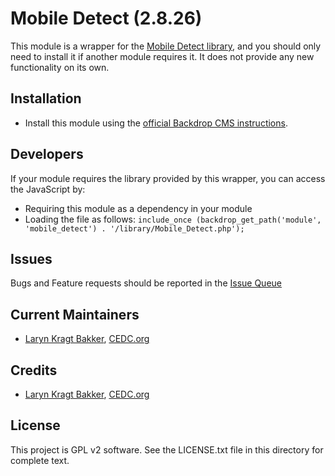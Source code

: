 Mobile Detect (2.8.26)
======================

This module is a wrapper for the [Mobile Detect library](https://github.com/serbanghita/Mobile-Detect), 
and you should only need to install it if another module requires it. It does 
not provide any new functionality on its own.

Installation
------------

- Install this module using the [official Backdrop CMS instructions](https://backdropcms.org/guide/modules).

Developers
------------

If your module requires the library provided by this wrapper, you can access the
JavaScript by:

- Requiring this module as a dependency in your module
- Loading the file as follows: `include_once (backdrop_get_path('module', 'mobile_detect') . '/library/Mobile_Detect.php');`

Issues
------

Bugs and Feature requests should be reported in the [Issue Queue](https://github.com/backdrop-contrib/mobile_detect/issues)

Current Maintainers
-------------------

- [Laryn Kragt Bakker](https://github.com/username/), [CEDC.org](https://CEDC.org) 

Credits
-------

- [Laryn Kragt Bakker](https://github.com/username/), [CEDC.org](https://CEDC.org) 


License
-------

This project is GPL v2 software. See the LICENSE.txt file in this directory for
complete text.
